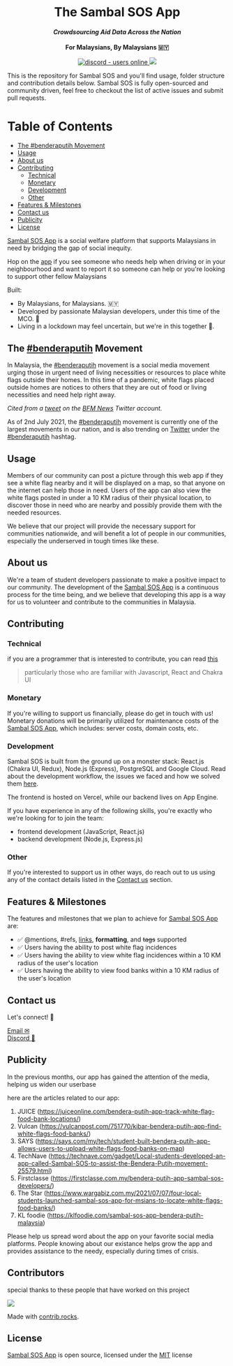 <h1 align="center">The Sambal SOS App</h1>
<h4 align="center"> <i> Crowdsourcing Aid Data Across the Nation </i> </h4>
<p align="center">
  <strong>For Malaysians, By Malaysians 🇲🇾</strong>
</p>
<p align="center">
  <a href="https://discord.gg/kJUVyfzjeZ">
    <img src="https://img.shields.io/discord/859805317859377173?style=for-the-badge" alt="discord - users online" />
  </a>
  <img src="https://img.shields.io/github/languages/code-size/sidharrth2002/sambal-sos-backend?style=for-the-badge"> </img>
</p>

This is the repository for Sambal SOS and you'll find usage, folder structure and contribution details below. Sambal SOS is fully open-sourced and community driven, feel free to checkout the list of active issues and submit pull requests.

# Table of Contents

- [The #benderaputih Movement](#the-benderaputih-movement)
- [Usage](#usage)
- [About us](#about-us)
- [Contributing](#contributing)
  - [Technical](#technical)
  - [Monetary](#monetary)
  - [Development](#development)
  - [Other](#other)
- [Features & Milestones](#features--milestones)
- [Contact us](#contact-us)
- [Publicity](#publicity)
- [License](#license)

[Sambal SOS App](http://sambalsos.com/) is a social welfare platform that supports Malaysians in need by bridging the gap of social inequity.

Hop on the [app](http://sambalsos.com/) if you see someone who needs help when driving or in your neighbourhood and want to report it so someone can help or you're looking to support other fellow Malaysians

Built:

- By Malaysians, for Malaysians. 🇲🇾
- Developed by passionate Malaysian developers, under this time of the MCO. 🥰
- Living in a lockdown may feel uncertain, but we're in this together 💪.

## The [#benderaputih](https://twitter.com/hashtag/benderaputih) Movement

In Malaysia, the [#benderaputih](https://twitter.com/hashtag/benderaputih) movement is a social media movement urging those in urgent need of living necessities or resources to place white flags outside their homes. In this time of a pandemic, white flags placed outside homes are notices to others that they are out of food or living necessities and need help right away.

_Cited from a [tweet](https://twitter.com/NewsBFM/status/1409734501631098881) on the [BFM News](https://twitter.com/NewsBFM/) Twitter account._

As of 2nd July 2021, the [#benderaputih](https://twitter.com/hashtag/benderaputih) movement is currently one of the largest movements in our nation, and is also trending on [Twitter](https://twitter.com) under the [#benderaputih](https://twitter.com/hashtag/benderaputih) hashtag.

## Usage

Members of our community can post a picture through this web app if they see a white flag nearby and it will be displayed on a map, so that anyone on the internet can help those in need. Users of the app can also view the white flags posted in under a 10 KM radius of their physical location, to discover those in need who are nearby and possibly provide them with the needed resources.

We believe that our project will provide the necessary support for communities nationwide, and will benefit a lot of people in our communities, especially the underserved in tough times like these.

## About us

We're a team of student developers passionate to make a positive impact to our community. The development of the [Sambal SOS App](http://sambalsos.com/) is a continuous process for the time being, and we believe that developing this app is a way for us to volunteer and contribute to the communities in Malaysia.

## Contributing

### Technical

if you are a programmer that is interested to contribute, you can read [this](./CONTRIBUTING.md)

> particularly those who are familiar with Javascript, React and Chakra UI

### Monetary

If you're willing to support us financially, please do get in touch with us!
Monetary donations will be primarily utilized for maintenance costs of the [Sambal SOS App](http://sambalsos.com/), which includes: server costs, domain costs, etc.

### Development

Sambal SOS is built from the ground up on a monster stack: React.js (Chakra UI, Redux), Node.js (Express), PostgreSQL and Google Cloud.
Read about the development workflow, the issues we faced and how we solved them [here](https://medium.com/@sidharrth2002/how-sambal-sos-scaled-the-complete-development-workflow-8b5401bd952c).

The frontend is hosted on Vercel, while our backend lives on App Engine.

If you have experience in any of the following skills, you're exactly who we're looking for to join the team:

- frontend development (JavaScript, React.js)
- backend development (Node.js, Express.js)

### Other

If you're interested to support us in other ways, do reach out to us using any of the contact details listed in the [Contact us](src/README.md#Contact) section.

## Features & Milestones

The features and milestones that we plan to achieve for [Sambal SOS App](http://sambalsos.com/) are:

- ✅ @mentions, #refs, [links](), **formatting**, and <del>tags</del> supported
- ✅ Users having the ability to post white flag incidences
- ✅ Users having the ability to view white flag incidences within a 10 KM radius of the user's location
- ✅ Users having the ability to view food banks within a 10 KM radius of the user's location

## Contact us

Let's connect! 📧

[Email ✉](mailto:sambalsos.app@gmail.com)
\
[Discord 👾](https://discord.gg/9QeJu9M9)

## Publicity

In the previous months, our app has gained the attention of the media, helping us widen our userbase

here are the articles related to our app:

1. JUICE (https://juiceonline.com/bendera-putih-app-track-white-flag-food-bank-locations/)
2. Vulcan (https://vulcanpost.com/751770/kibar-bendera-putih-app-find-white-flags-food-banks/)
3. SAYS (https://says.com/my/tech/student-built-bendera-putih-app-allows-users-to-upload-white-flags-food-banks-on-map)
4. TechNave (https://technave.com/gadget/Local-students-developed-an-app-called-Sambal-SOS-to-assist-the-Bendera-Putih-movement-25579.html)
5. Firstclasse (https://firstclasse.com.my/bendera-putih-app-sambal-sos-developers/)
6. The Star (https://www.wargabiz.com.my/2021/07/07/four-local-students-launched-sambal-sos-app-for-msians-to-locate-white-flags-food-banks/)
7. KL foodie (https://klfoodie.com/sambal-sos-app-bendera-putih-malaysia)

Please help us spread word about the app on your favorite social media platforms. People knowing about our existance helps grow the app and provides assistance to the needy, especially during times of crisis.

## Contributors

special thanks to these people that have worked on this project

<a href="https://github.com/sidharrth2002/sambal-sos-app/graphs/contributors">
  <img src="https://contrib.rocks/image?repo=sidharrth2002/sambal-sos-app" />
</a>

Made with [contrib.rocks](https://contrib.rocks).

## License

[Sambal SOS App](https://www.sambalsos.com/) is open source, licensed under the [MIT](https://choosealicense.com/licenses/mit/) license
